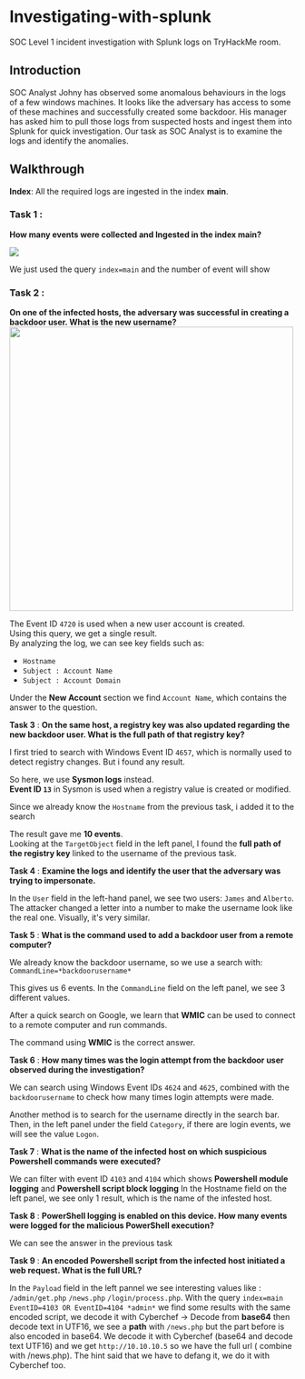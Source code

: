 # Investigating-with-splunk
SOC Level 1 incident investigation with Splunk logs on TryHackMe room.

## Introduction

SOC Analyst Johny has observed some anomalous behaviours in the logs of a few windows machines. It looks like the adversary has access to some of these machines and successfully created some backdoor. His manager has asked him to pull those logs from suspected hosts and ingest them into Splunk for quick investigation. Our task as SOC Analyst is to examine the logs and identify the anomalies.

## Walkthrough

 **Index**: All the required logs are ingested in the index **main**.

 ### **Task 1** :
 **How many events were collected and Ingested in the index main?**
 
 ![](https://i.postimg.cc/VvBX1syS/capture1.png)

 We just used the query `index=main` and the number of event will show

 ### **Task 2** :
 **On one of the infected hosts, the adversary was successful in creating a backdoor user. What is the new username?**
<a href="https://i.postimg.cc/Xqc1h0QL/capture2.png" target="_blank">
  <img src="https://i.postimg.cc/Xqc1h0QL/capture2.png" width="500"/>
</a>

 The Event ID `4720` is used when a new user account is created.  
Using this query, we get a single result.  
By analyzing the log, we can see key fields such as:

- `Hostname`
- `Subject : Account Name`
- `Subject : Account Domain`

Under the **New Account** section we find `Account Name`, which contains the answer to the question.

**Task 3** : 
**On the same host, a registry key was also updated regarding the new backdoor user. What is the full path of that registry key?**

I first tried to search with Windows Event ID `4657`, which is normally used to detect registry changes. But i found any result.

So here, we use **Sysmon logs** instead.  
**Event ID `13`** in Sysmon is used when a registry value is created or modified.

Since we already know the `Hostname` from the previous task, i added it to the search

The result gave me **10 events**.  
Looking at the `TargetObject` field in the left panel, I found the **full path of the registry key** linked to the username of the previous task.

**Task 4** :
**Examine the logs and identify the user that the adversary was trying to impersonate.**

In the `User` field in the left-hand panel, we see two users: `James` and `Alberto`.  
The attacker changed a letter into a number to make the username look like the real one. Visually, it's very similar.

**Task 5** : 
**What is the command used to add a backdoor user from a remote computer?**

We already know the backdoor username, so we use a search with:  
`CommandLine=*backdoorusername*`

This gives us 6 events. In the `CommandLine` field on the left panel, we see 3 different values.

After a quick search on Google, we learn that **WMIC** can be used to connect to a remote computer and run commands.

The command using **WMIC** is the correct answer.

**Task 6** : 
**How many times was the login attempt from the backdoor user observed during the investigation?**


We can search using Windows Event IDs `4624` and `4625`, combined with the `backdoorusername` to check how many times login attempts were made.

Another method is to search for the username directly in the search bar.  
Then, in the left panel under the field `Category`, if there are login events, we will see the value `Logon`.

**Task 7** : 
**What is the name of the infected host on which suspicious Powershell commands were executed?**

We can filter with event ID `4103` and `4104` which shows **Powershell module logging** and **Powershell script block logging**
In the Hostname field on the left panel, we see only 1 result, which is the name of the infested host.

**Task 8** :
**PowerShell logging is enabled on this device. How many events were logged for the malicious PowerShell execution?**

We can see the answer in the previous task

**Task 9** : 
**An encoded Powershell script from the infected host initiated a web request. What is the full URL?**

In the `Payload` field in the left pannel we see interesting values like : `/admin/get.php` `/news.php` `/login/process.php`. With the query `index=main EventID=4103 OR EventID=4104 *admin*` we find some results with the same encoded script, we decode it with Cyberchef -> Decode from **base64** then decode text in UTF16, we see a **path** with `/news.php` but the part before is also encoded in base64. We decode it with Cyberchef (base64 and decode text UTF16) and we get `http://10.10.10.5` so we have the full url ( combine with /news.php). The hint said that we have to defang it, we do it with Cyberchef too.
